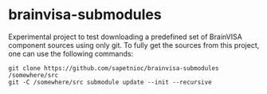 # brainvisa-submodules
Experimental project to test downloading a predefined set of BrainVISA component sources using only git. To fully get the sources from this project, one can use the following commands:

```
git clone https://github.com/sapetnioc/brainvisa-submodules /somewhere/src
git -C /somewhere/src submodule update --init --recursive
```
